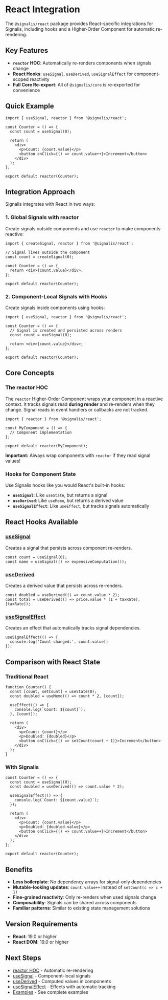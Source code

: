 # React Integration

The `@signalis/react` package provides React-specific integrations for Signalis, including hooks and a Higher-Order Component for automatic re-rendering.

## Key Features

- **`reactor` HOC**: Automatically re-renders components when signals change
- **React Hooks**: `useSignal`, `useDerived`, `useSignalEffect` for component-scoped reactivity
- **Full Core Re-export**: All of `@signalis/core` is re-exported for convenience

## Quick Example

```tsx
import { useSignal, reactor } from '@signalis/react';

const Counter = () => {
  const count = useSignal(0);

  return (
    <div>
      <p>Count: {count.value}</p>
      <button onClick={() => count.value++}>Increment</button>
    </div>
  );
};

export default reactor(Counter);
```

## Integration Approach

Signalis integrates with React in two ways:

### 1. Global Signals with reactor

Create signals outside components and use `reactor` to make components reactive:

```tsx
import { createSignal, reactor } from '@signalis/react';

// Signal lives outside the component
const count = createSignal(0);

const Counter = () => {
  return <div>{count.value}</div>;
};

export default reactor(Counter);
```

### 2. Component-Local Signals with Hooks

Create signals inside components using hooks:

```tsx
import { useSignal, reactor } from '@signalis/react';

const Counter = () => {
  // Signal is created and persisted across renders
  const count = useSignal(0);

  return <div>{count.value}</div>;
};

export default reactor(Counter);
```

## Core Concepts

### The reactor HOC

The `reactor` Higher-Order Component wraps your component in a reactive context. It tracks signals read **during render** and re-renders when they change. Signal reads in event handlers or callbacks are not tracked.

```tsx
import { reactor } from '@signalis/react';

const MyComponent = () => {
  // Component implementation
};

export default reactor(MyComponent);
```

**Important:** Always wrap components with `reactor` if they read signal values!

### Hooks for Component State

Use Signalis hooks like you would React's built-in hooks:

- **`useSignal`**: Like `useState`, but returns a signal
- **`useDerived`**: Like `useMemo`, but returns a derived value
- **`useSignalEffect`**: Like `useEffect`, but tracks signals automatically

## React Hooks Available

### [useSignal](/react/use-signal)

Creates a signal that persists across component re-renders.

```tsx
const count = useSignal(0);
const name = useSignal(() => expensiveComputation());
```

### [useDerived](/react/use-derived)

Creates a derived value that persists across re-renders.

```tsx
const doubled = useDerived(() => count.value * 2);
const total = useDerived(() => price.value * (1 + taxRate), [taxRate]);
```

### [useSignalEffect](/react/use-signal-effect)

Creates an effect that automatically tracks signal dependencies.

```tsx
useSignalEffect(() => {
  console.log('Count changed:', count.value);
});
```

## Comparison with React State

### Traditional React

```tsx
function Counter() {
  const [count, setCount] = useState(0);
  const doubled = useMemo(() => count * 2, [count]);

  useEffect(() => {
    console.log(`Count: ${count}`);
  }, [count]);

  return (
    <div>
      <p>Count: {count}</p>
      <p>Doubled: {doubled}</p>
      <button onClick={() => setCount(count + 1)}>Increment</button>
    </div>
  );
}
```

### With Signalis

```tsx
const Counter = () => {
  const count = useSignal(0);
  const doubled = useDerived(() => count.value * 2);

  useSignalEffect(() => {
    console.log(`Count: ${count.value}`);
  });

  return (
    <div>
      <p>Count: {count.value}</p>
      <p>Doubled: {doubled.value}</p>
      <button onClick={() => count.value++}>Increment</button>
    </div>
  );
};

export default reactor(Counter);
```

## Benefits

- **Less boilerplate**: No dependency arrays for signal-only dependencies
- **Mutable-looking updates**: `count.value++` instead of `setCount(c => c + 1)`
- **Fine-grained reactivity**: Only re-renders when used signals change
- **Composability**: Signals can be shared across components
- **Familiar patterns**: Similar to existing state management solutions

## Version Requirements

- **React**: 19.0 or higher
- **React DOM**: 19.0 or higher

## Next Steps

- [reactor HOC](/react/reactor) - Automatic re-rendering
- [useSignal](/react/use-signal) - Component-local signals
- [useDerived](/react/use-derived) - Computed values in components
- [useSignalEffect](/react/use-signal-effect) - Effects with automatic tracking
- [Examples](/examples/stopwatch) - See complete examples
